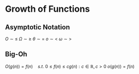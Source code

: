 # Growth of Functions

## Asymptotic Notation

$O\sim\le$
$\Omega\sim\ge$
$\theta\sim=$
$o\sim<$
$\omega\sim>$

## Big-Oh

$O(g(n))=f(n)\quad s.t.~0\le f(n)\le cg(n):c\in\mathbb R,c>0$
$o(g(n))=f(n)$
